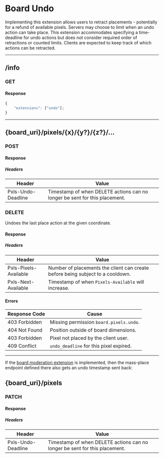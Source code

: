 Board Undo
==========
Implementing this extension allows users to retract placements - potentially for a refund of available pixels.
Servers may choose to limit when an undo action can take place.
This extension accommodates specifying a time-deadline for undo actions but does not consider required order of retractions or counted limits.
Clients are expected to keep track of which actions can be retracted.

--------------------------------------------------------------------------------

## /info
### GET
#### Response
```typescript
{
	"extensions": ["undo"];
}
```

--------------------------------------------------------------------------------

## {board_uri}/pixels/{x}/{y?}/{z?}/…
### POST
#### Response
##### Headers
| Header             | Value                                                                      |
|--------------------|----------------------------------------------------------------------------|
| Pxls-Undo-Deadline | Timestamp of when DELETE actions can no longer be sent for this placement. |

### DELETE
Undoes the last place action at the given coordinate.
#### Response
##### Headers
| Header                | Value                                                                          |
|-----------------------|--------------------------------------------------------------------------------|
| Pxls-Pixels-Available | Number of placements the client can create before being subject to a cooldown. |
| Pxls-Next-Available   | Timestamp of when `Pixels-Available` will increase.                            |
#### Errors
| Response Code | Cause                                   |
|---------------|-----------------------------------------|
| 403 Forbidden | Missing permission `board.pixels.undo`. |
| 404 Not Found | Position outside of board dimensions.   |
| 403 Forbidden | Pixel not placed by the client user.    | 
| 409 Conflict  | `undo_deadline` for this pixel expired.  |

--------------------------------------------------------------------------------

If the [board moderation extension](./board_moderation.md) is implemented, then the mass-place endpoint defined there also gets an undo timestamp sent back:
## {board_uri}/pixels
### PATCH
#### Response
##### Headers
| Header             | Value                                                                      |
|--------------------|----------------------------------------------------------------------------|
| Pxls-Undo-Deadline | Timestamp of when DELETE actions can no longer be sent for this placement. |